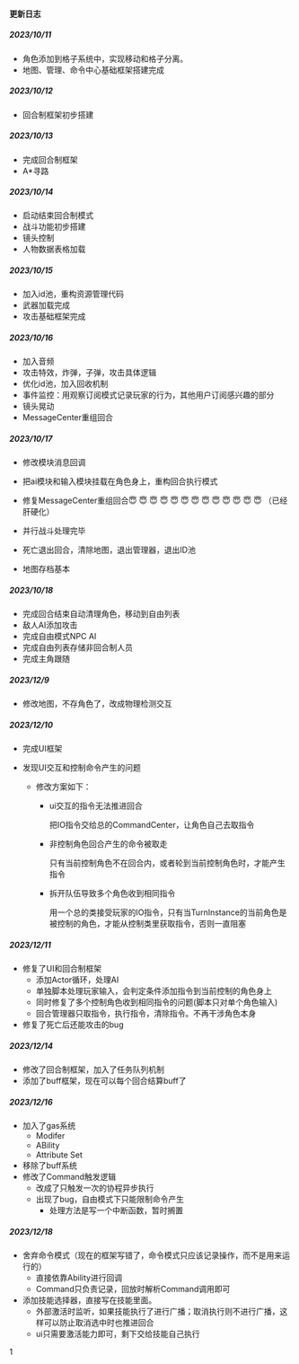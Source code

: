 #### 更新日志

##### 2023/10/11 

- 角色添加到格子系统中，实现移动和格子分离。
- 地图、管理、命令中心基础框架搭建完成

##### 2023/10/12

- 回合制框架初步搭建

##### 2023/10/13

- 完成回合制框架
- A*寻路

##### 2023/10/14

- 启动结束回合制模式
- 战斗功能初步搭建
- 镜头控制
- 人物数据表格加载

##### 2023/10/15

- 加入id池，重构资源管理代码
- 武器加载完成
- 攻击基础框架完成

##### 2023/10/16

- 加入音频
- 攻击特效，炸弹，子弹，攻击具体逻辑
- 优化id池，加入回收机制
- 事件监控：用观察订阅模式记录玩家的行为，其他用户订阅感兴趣的部分
- 镜头晃动
- MessageCenter重组回合

##### 2023/10/17

- 修改模块消息回调

- 把ai模块和输入模块挂载在角色身上，重构回合执行模式
- 修复MessageCenter重组回合😇 😇 😇 😇 😇 😇 😇 😇 😇 😇 😇 😇 😇 （已经肝硬化）
- 并行战斗处理完毕
- 死亡退出回合，清除地图，退出管理器，退出ID池
- 地图存档基本

##### 2023/10/18

- 完成回合结束自动清理角色，移动到自由列表
- 敌人AI添加攻击
- 完成自由模式NPC AI
- 完成自由列表存储非回合制人员
- 完成主角跟随

##### 2023/12/9

- 修改地图，不存角色了，改成物理检测交互

##### 2023/12/10

- 完成UI框架

- 发现UI交互和控制命令产生的问题

  - 修改方案如下：

    - ui交互的指令无法推进回合

      把IO指令交给总的CommandCenter，让角色自己去取指令

    - 非控制角色回合产生的命令被取走

      只有当前控制角色不在回合内，或者轮到当前控制角色时，才能产生指令

    - 拆开队伍导致多个角色收到相同指令

      用一个总的类接受玩家的IO指令，只有当TurnInstance的当前角色是被控制的角色，才能从控制类里获取指令，否则一直阻塞

##### 2023/12/11

- 修复了UI和回合制框架
  - 添加Actor循环，处理AI
  - 单独脚本处理玩家输入，会判定条件添加指令到当前控制的角色身上
  - 同时修复了多个控制角色收到相同指令的问题(脚本只对单个角色输入)
  - 回合管理器只取指令，执行指令，清除指令。不再干涉角色本身
- 修复了死亡后还能攻击的bug

##### 2023/12/14

- 修改了回合制框架，加入了任务队列机制
- 添加了buff框架，现在可以每个回合结算buff了

##### 2023/12/16

- 加入了gas系统
  - Modifer
  - ABility
  - Attribute Set
- 移除了buff系统
- 修改了Command触发逻辑
  - 改成了只触发一次的协程异步执行
  - 出现了bug，自由模式下只能限制命令产生
    - 处理方法是写一个中断函数，暂时搁置

##### 2023/12/18

- 舍弃命令模式（现在的框架写错了，命令模式只应该记录操作，而不是用来运行的）
  - 直接依靠Ability进行回调
  - Command只负责记录，回放时解析Command调用即可
- 添加技能选择器，直接写在技能里面。
  - 外部激活时监听，如果技能执行了进行广播；取消执行则不进行广播，这样可以防止取消选中时也推进回合
  - ui只需要激活能力即可，剩下交给技能自己执行

1
